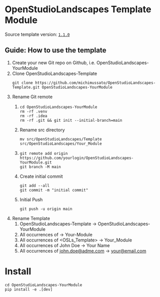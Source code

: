 # OpenStudioLandscapes Template Module

Source template version: [`1.1.0`](https://github.com/michimussato/OpenStudioLandscapes-Template/tree/1.0.0)

## Guide: How to use the template

1. Create your new Git repo on Github, 
   i.e. OpenStudioLandscapes-YourModule
2. Clone OpenStudioLandscapes-Template
   ```shell
   git clone https://github.com/michimussato/OpenStudioLandscapes-Template.git OpenStudioLandscapes-YourModule
   ```
3. Rename Git remote
   1. ```shell
      cd OpenStudioLandscapes-YourModule
      rm -rf .venv
      rm -rf .idea
      rm -rf .git && git init --initial-branch=main
      ```
   3. Rename src directory
      ```shell
      mv src/OpenStudioLandscapes/Template src/OpenStudioLandscapes/Your_Module
      ```
   2. ```shell
      git remote add origin https://github.com/yourlogin/OpenStudioLandscapes-YourModule.git
      git branch -M main
      ```
   3. Create initial commit
      ```shell
      git add --all
      git commit -m "initial commit"
      ```
   4. Initial Push
      ```shell
      git push -u origin main
      ```
4. Rename Template
   1. OpenStudioLandscapes-Template -> OpenStudioLandscapes-YourModule
   2. All occurrences of <OSLs-Template> -> Your-Module
   3. All occurrences of <OSLs_Template> -> Your_Module
   4. All occurrences of John Doe -> Your Name
   5. All occurrences of john.doe@adme.com -> your@email.com

# Install

```shell
cd OpenStudioLandscapes-YourModule
pip install -e .[dev]
```
